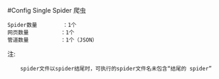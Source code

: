 #Config Single Spider
爬虫

    Spider数量        ：1个
    网页数量          ：1个
    管道数量          ：1个（JSON）
   
注:
    
        spider文件以spider结尾时，可执行的spider文件名未包含“结尾的 spider”